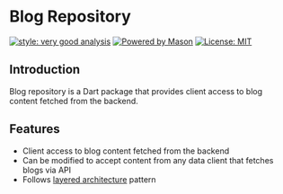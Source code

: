 # Blog Repository

[![style: very good analysis][very_good_analysis_badge]][very_good_analysis_link]
[![Powered by Mason](https://img.shields.io/endpoint?url=https%3A%2F%2Ftinyurl.com%2Fmason-badge)](https://github.com/felangel/mason)
[![License: MIT][license_badge]][license_link]

## Introduction

Blog repository is a Dart package that provides client access to blog content fetched from the backend.

## Features

- Client access to blog content fetched from the backend
- Can be modified to accept content from any data client that fetches blogs via API
- Follows [layered architecture](layered_architecture_link) pattern

[layered_architecture_link]: https://verygood.ventures/blog/very-good-flutter-architecture
[license_badge]: https://img.shields.io/badge/license-MIT-blue.svg
[license_link]: https://opensource.org/licenses/MIT
[very_good_analysis_badge]: https://img.shields.io/badge/style-very_good_analysis-B22C89.svg
[very_good_analysis_link]: https://pub.dev/packages/very_good_analysis
